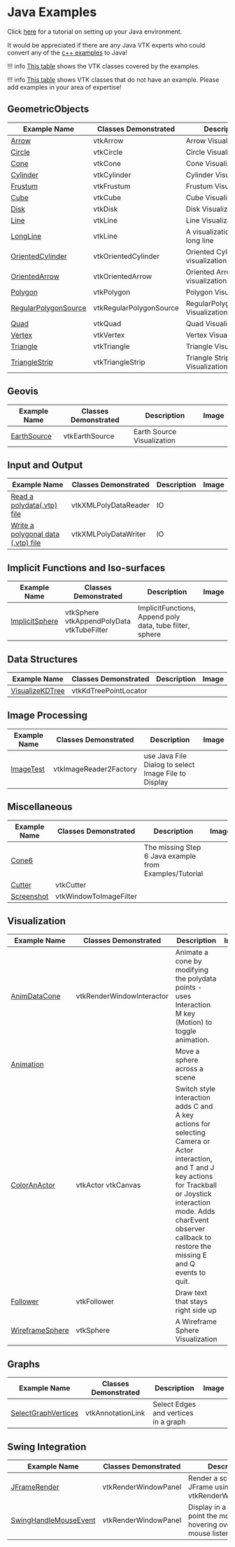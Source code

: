 # Java Examples

Click [here](http://www.vtk.org/Wiki/VTK/Tutorials/JavaEnvironmentSetup) for a tutorial on setting up your Java environment.

It would be appreciated if there are any Java VTK experts who could convert any of the [c++ examples](/Cxx) to Java!

!!! info
    [This table](/Coverage/JavaVTKClassesUsed.md) shows the VTK classes covered by the examples.

!!! info
    [This table](/Coverage/JavaVTKClassesNotUsed.md) shows VTK classes that do not have an example. Please add examples in your area of expertise!

## GeometricObjects

| Example Name | Classes Demonstrated | Description | Image |
| -------------- | ---------------------- | ------------- | ------- |
[Arrow](/Java/GeometricObjects/Arrow) | vtkArrow | Arrow Visualization
[Circle](/Java/GeometricObjects/Circle) | vtkCircle |Circle Visualization
[Cone](/Java/GeometricObjects/Cone) | vtkCone | Cone Visualization
[Cylinder](/Java/GeometricObjects/Cylinder) | vtkCylinder | Cylinder Visualization
[Frustum](/Java/GeometricObjects/Frustum) | vtkFrustum | Frustum Visualization
[Cube](/Java/GeometricObjects/Cube) | vtkCube | Cube Visualization
[Disk](/Java/GeometricObjects/Disk) | vtkDisk | Disk Visualization
[Line](/Java/GeometricObjects/Line) | vtkLine | Line Visualization
[LongLine](/Java/GeometricObjects/LongLine) | vtkLine |A visualization of a long line
[OrientedCylinder](/Java/GeometricObjects/OrientedCylinder) | vtkOrientedCylinder |Oriented Cylinder visualization
[OrientedArrow](/Java/GeometricObjects/OrientedArrow) | vtkOrientedArrow |Oriented Arrow visualization 
[Polygon](/Java/GeometricObjects/Polygon) | vtkPolygon | Polygon Visualization
[RegularPolygonSource](/Java/GeometricObjects/RegularPolygonSource) | vtkRegularPolygonSource| RegularPolygonSource Visualization
[Quad](/Java/GeometricObjects/Quad) | vtkQuad| Quad Visualization
[Vertex](/Java/GeometricObjects/Vertex) | vtkVertex | Vertex Visualization
[Triangle](/Java/GeometricObjects/Triangle) | vtkTriangle | Triangle Visualization
[TriangleStrip](/Java/GeometricObjects/TriangleStrip) | vtkTriangleStrip | Triangle Strip Visualization



## Geovis

| Example Name | Classes Demonstrated | Description | Image |
| -------------- | ---------------------- | ------------- | ------- |
[EarthSource](/Java/Geovis/EarthSource) | vtkEarthSource | Earth Source Visualization |


## Input and Output

| Example Name | Classes Demonstrated | Description | Image |
| -------------- | ---------------------- | ------------- | ------- |
[Read a polydata(.vtp) file](/Java/IO/ReadPolyData) | vtkXMLPolyDataReader | IO
[Write a polygonal data (.vtp) file](/Java/IO/WritePolyData) | vtkXMLPolyDataWriter | IO

## Implicit Functions and Iso-surfaces

| Example Name | Classes Demonstrated | Description | Image |
| -------------- | ---------------------- | ------------- | ------- |
[ImplicitSphere](/Java/ImplicitFunctions/ImplicitSphere) | vtkSphere vtkAppendPolyData vtkTubeFilter | ImplicitFunctions, Append poly data, tube filter, sphere

## Data Structures

| Example Name | Classes Demonstrated | Description | Image |
| -------------- | ---------------------- | ------------- | ------- |
[VisualizeKDTree](/Java/DataStructures/VisualizeKDTree) | vtkKdTreePointLocator |

## Image Processing

| Example Name | Classes Demonstrated | Description | Image |
| -------------- | ---------------------- | ------------- | ------- |
[ImageTest](/Java/Imaging/ImageTest) | vtkImageReader2Factory | use Java File Dialog to select Image File to Display

## Miscellaneous

| Example Name | Classes Demonstrated | Description | Image |
| -------------- | ---------------------- | ------------- | ------- |
[Cone6](/Java/Miscellaneous/Cone6) |  | The missing Step 6 Java example from Examples/Tutorial
[Cutter](/Java/Miscellaneous/Cutter) | vtkCutter |
[Screenshot](/Java/Miscellaneous/Screenshot) | vtkWindowToImageFilter |

## Visualization

| Example Name | Classes Demonstrated | Description | Image |
| -------------- | ---------------------- | ------------- | ------- |
[AnimDataCone](/Java/Visualization/AnimDataCone) | vtkRenderWindowInteractor | Animate a cone by modifying the polydata points - uses Interaction M key (Motion) to toggle animation.
[Animation](/Java/Visualization/Animation) |  | Move a sphere across a scene
[ColorAnActor](/Java/Visualization/ColorAnActor) | vtkActor vtkCanvas | Switch style interaction adds C and A key actions for selecting Camera or Actor interaction, and T and J key actions for Trackball or Joystick interaction mode. Adds charEvent observer callback to restore the missing E and Q events to quit.
[Follower](/Java/Visualization/Follower) | vtkFollower | Draw text that stays right side up 
[WireframeSphere](/Java/Visualization/WireframeSphere) | vtkSphere | A Wireframe Sphere Visualization 

## Graphs

| Example Name | Classes Demonstrated | Description | Image |
| -------------- | ---------------------- | ------------- | ------- |
[SelectGraphVertices](/Java/Graphs/SelectGraphVertices) | vtkAnnotationLink | Select Edges and vertices in a graph

## Swing Integration

| Example Name | Classes Demonstrated | Description | Image |
| -------------- | ---------------------- | ------------- | ------- |
[JFrameRender](/Java/SwingIntegration/JFrameRenderer) | vtkRenderWindowPanel | Render a scene in a JFrame using a vtkRenderWindowPanel
[SwingHandleMouseEvent](/Java/SwingIntegration/SwingHandleMouseEvent) | vtkRenderWindowPanel | Display in a JLabel the point the mouse is hovering over using a mouse listener
